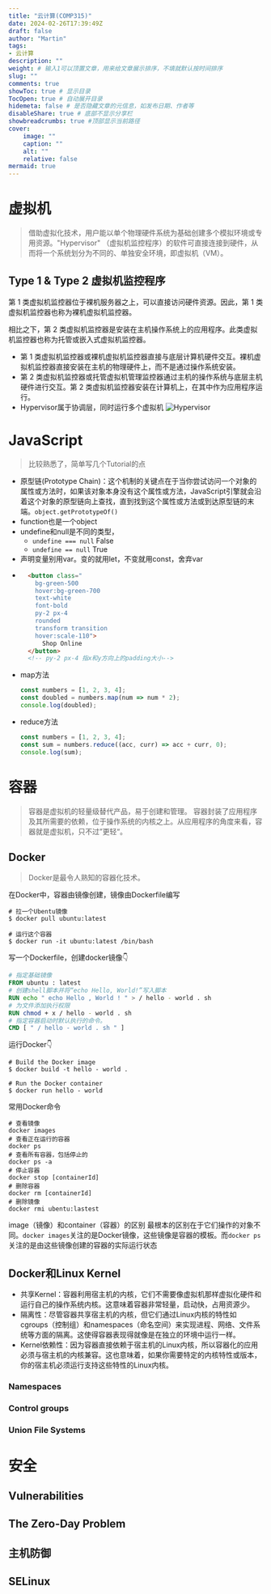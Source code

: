 ```yaml
---
title: "云计算(COMP315)"
date: 2024-02-26T17:39:49Z
draft: false
author: "Martin"
tags: 
- 云计算
description: ""
weight: # 输入1可以顶置文章，用来给文章展示排序，不填就默认按时间排序
slug: ""
comments: true
showToc: true # 显示目录
TocOpen: true # 自动展开目录
hidemeta: false # 是否隐藏文章的元信息，如发布日期、作者等
disableShare: true # 底部不显示分享栏
showbreadcrumbs: true #顶部显示当前路径
cover:
    image: ""
    caption: ""
    alt: ""
    relative: false
mermaid: true
---
```

# 虚拟机
> 借助虚拟化技术，用户能以单个物理硬件系统为基础创建多个模拟环境或专用资源。"Hypervisor" （虚拟机监控程序）的软件可直接连接到硬件，从而将一个系统划分为不同的、单独安全环境，即虚拟机（VM）。

## Type 1 & Type 2 虚拟机监控程序
第 1 类虚拟机监控器位于裸机服务器之上，可以直接访问硬件资源。因此，第 1 类虚拟机监控器也称为裸机虚拟机监控器。

相比之下，第 2 类虚拟机监控器是安装在主机操作系统上的应用程序。此类虚拟机监控器也称为托管或嵌入式虚拟机监控器。

- 第 1 类虚拟机监控器或裸机虚拟机监控器直接与底层计算机硬件交互。裸机虚拟机监控器直接安装在主机的物理硬件上，而不是通过操作系统安装。
- 第 2 类虚拟机监控器或托管虚拟机管理监控器通过主机的操作系统与底层主机硬件进行交互。第 2 类虚拟机监控器安装在计算机上，在其中作为应用程序运行。
- Hypervisor属于协调层，同时运行多个虚拟机
![Hypervisor](/img/comp315/hypervisor.png)

# JavaScript
> 比较熟悉了，简单写几个Tutorial的点
- 原型链(Prototype Chain)：这个机制的关键点在于当你尝试访问一个对象的属性或方法时，如果该对象本身没有这个属性或方法，JavaScript引擎就会沿着这个对象的原型链向上查找，直到找到这个属性或方法或到达原型链的末端。```object.getPrototypeOf()```
- function也是一个object
- undefine和null是不同的类型，
    - ```undefine === null``` False
    - ```undefine == null``` True
- 声明变量别用var。变的就用let，不变就用const，舍弃var
- ```html
    <button class="
      bg-green-500 
      hover:bg-green-700 
      text-white 
      font-bold 
      py-2 px-4 
      rounded 
      transform transition 
      hover:scale-110">
        Shop Online
    </button>
    <!-- py-2 px-4 指x和y方向上的padding大小-->
- map方法
    ```js
    const numbers = [1, 2, 3, 4];
    const doubled = numbers.map(num => num * 2);
    console.log(doubled);
    ```
- reduce方法
    ```js
    const numbers = [1, 2, 3, 4];
    const sum = numbers.reduce((acc, curr) => acc + curr, 0);
    console.log(sum);
    ```
# 容器
> 容器是虚拟机的轻量级替代产品，易于创建和管理。
容器封装了应用程序及其所需要的依赖，位于操作系统的内核之上。从应用程序的角度来看，容器就是虚拟机，只不过”更轻“。
## Docker
> Docker是最令人熟知的容器化技术。

在Docker中，容器由镜像创建，镜像由Dockerfile编写
```shell
# 拉一个Ubentu镜像
$ docker pull ubuntu:latest

# 运行这个容器
$ docker run -it ubuntu:latest /bin/bash
```
写一个Dockerfile，创建docker镜像👇
```dockerfile
# 指定基础镜像
FROM ubuntu : latest
# 创建shell脚本并将“echo Hello, World!”写入脚本
RUN echo " echo Hello , World ! " > / hello - world . sh
# 为文件添加执行权限
RUN chmod + x / hello - world . sh
# 指定容器启动时默认执行的命令。
CMD [ " / hello - world . sh " ]
```
运行Docker👇
```shell
# Build the Docker image
$ docker build -t hello - world .

# Run the Docker container
$ docker run hello - world
```
常用Docker命令
```shell
# 查看镜像
docker images
# 查看正在运行的容器
docker ps
# 查看所有容器，包括停止的
docker ps -a
# 停止容器
docker stop [containerId]
# 删除容器
docker rm [containerId]
# 删除镜像
docker rmi ubentu:lastest
```
image（镜像）和container（容器）的区别
最根本的区别在于它们操作的对象不同。```docker images```关注的是Docker镜像，这些镜像是容器的模板。而```docker ps```关注的是由这些镜像创建的容器的实际运行状态
## Docker和Linux Kernel
- 共享Kernel：容器利用宿主机的内核，它们不需要像虚拟机那样虚拟化硬件和运行自己的操作系统内核。这意味着容器非常轻量，启动快，占用资源少。
- 隔离性：尽管容器共享宿主机的内核，但它们通过Linux内核的特性如cgroups（控制组）和namespaces（命名空间）来实现进程、网络、文件系统等方面的隔离。这使得容器表现得就像是在独立的环境中运行一样。
- Kernel依赖性：因为容器直接依赖于宿主机的Linux内核，所以容器化的应用必须与宿主机的内核兼容。这也意味着，如果你需要特定的内核特性或版本，你的宿主机必须运行支持这些特性的Linux内核。

### Namespaces

### Control groups

### Union File Systems
# 安全
## Vulnerabilities

## The Zero-Day Problem

## 主机防御
## SELinux

